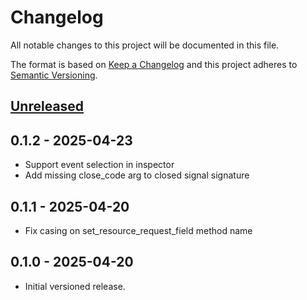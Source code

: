 # Changelog

All notable changes to this project will be documented in this file.

The format is based on [Keep a Changelog](https://keepachangelog.com/en/1.0.0/)
and this project adheres to [Semantic Versioning](https://semver.org/spec/v2.0.0.html).

## [Unreleased]

## 0.1.2 - 2025-04-23

- Support event selection in inspector
- Add missing close_code arg to closed signal signature

## 0.1.1 - 2025-04-20

- Fix casing on set_resource_request_field method name

## 0.1.0 - 2025-04-20

- Initial versioned release.

[Unreleased]: https://github.com/vulpinelogic/vl-godot-addon-obs-websocket/compare/v0.1.2...HEAD


